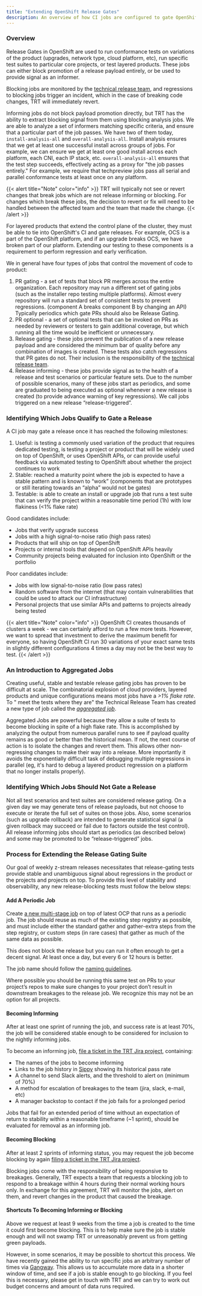 ```yaml
---
title: "Extending OpenShift Release Gates"
description: An overview of how CI jobs are configured to gate OpenShift releases and how these configurations can be changed.
---
```


### Overview

Release Gates in OpenShift are used to run conformance tests on variations of the product (upgrades, network type, cloud
platform, etc), run specific test suites to particular core projects, or test layered products. These jobs can either
block promotion of a release payload entirely, or be used to provide signal as an informer.

Blocking jobs are monitored by the [technical release team](https://docs.ci.openshift.org/docs/release-oversight/the-technical-release-team/),
and regressions to blocking jobs trigger an incident, which in the case of breaking code changes, TRT will immediately
revert.

Informing jobs do not block payload promotion directly, but TRT has the ability to extract blocking signal from them using
blocking analysis jobs. We are able to analyze a set of informers matching specific criteria, and ensure that a particular
part of the job passes. We have two of them today, `install-analysis-all` and `overall-analysis-all`.  Install analysis
ensures that we get at least one successful install across groups of jobs. For example, we can ensure we get at least one
good install across each platform, each CNI, each IP stack, etc.  `overall-analysis-all` ensures that the test step succeeds,
effectively acting as a proxy for "the job passes entirely."  For example, we require that techpreview jobs pass all serial
and parallel conformance tests at least once on any platform.

{{< alert title="Note" color="info" >}}
TRT will typically not see or revert changes that break jobs which are not release informing or blocking.
For changes which break these jobs, the decision to revert or fix will need to be handled between the affected
team and the team that made the change.
{{< /alert >}}

For layered products that extend the control plane of the cluster, they must be able to tie into OpenShift's CI and gate
releases.  For example, OCS is a part of the OpenShift platform, and if an upgrade breaks OCS, we have broken part of our
platform.  Extending our testing to these components is a requirement to perform regression and early verification.

We in general have four types of jobs that control the movement of code to product:

1. PR gating - a set of tests that block PR merges across the entire organization. Each repository may run a different
   set of gating jobs (such as the installer repo testing multiple platforms). Almost every repository will run a
   standard set of consistent tests to prevent regressions. (component A breaks component B by changing an API)
   Typically periodics which gate PRs should also be Release Gating.
2. PR optional - a set of optional tests that can be invoked on PRs as needed by reviewers or testers to gain additional
   coverage, but which running all the time would be inefficient or unnecessary.
3. Release gating - these jobs prevent the publication of a new release payload and are considered the minimum bar of
   quality before any combination of images is created. These tests also catch regressions that PR gates do not. Their
   inclusion is the responsibility of the [technical release team](/docs/release-oversight/the-technical-release-team).
4. Release informing - these jobs provide signal as to the health of a release and test scenarios or particular feature
   sets. Due to the number of possible scenarios, many of these jobs start as periodics, and some are graduated to being
   executed as optional whenever a new release is created (to provide advance warning of key regressions). We call jobs
   triggered on a new release “release-triggered”.

### Identifying Which Jobs Qualify to Gate a Release

A CI job may gate a release once it has reached the following milestones:

1. Useful: is testing a commonly used variation of the product that requires dedicated testing, is testing a project or
   product that will be widely used on top of OpenShift, or uses OpenShift APIs, or can provide
   useful feedback via automated testing to OpenShift about whether the project continues to work
2. Stable: reached a maturity point where the job is expected to have a stable pattern and is known to
   “work” (components that are prototypes or still iterating towards an “alpha” would not be gates)
3. Testable: is able to create an install or upgrade job that runs a test suite that can verify the project within a
   reasonable time period (1h) with low flakiness (<1% flake rate)

Good candidates include:

* Jobs that verify upgrade success
* Jobs with a high signal-to-noise ratio (high pass rates)
* Products that will ship on top of OpenShift
* Projects or internal tools that depend on OpenShift APIs heavily
* Community projects being evaluated for inclusion into OpenShift or the portfolio

Poor candidates include:

* Jobs with low signal-to-noise ratio (low pass rates)
* Random software from the internet (that may contain vulnerabilities that could be used to attack our CI
  infrastructure)
* Personal projects that use similar APIs and patterns to projects already being tested

{{< alert title="Note" color="info" >}}
OpenShift CI creates thousands of clusters a week - we can certainly afford to run a few more tests. However, we want to
spread that investment to derive the maximum benefit for everyone, so having OpenShift CI run 30 variations of your
exact same tests in slightly different configurations 4 times a day may not be the best way to test.
{{< /alert >}}

### An Introduction to Aggregated Jobs

Creating useful, stable and testable release gating jobs has proven to be difficult at scale. The combinatorial
explosion of cloud providers, layered products and unique configurations means most jobs have a _>1% flake rate_. To "
meet the tests where they are" the Technical Release Team has created a new type of job called the [_aggregated
job_](/docs/release-oversight/improving-ci-signal#job-aggregation-in-a-little-more-detail).

Aggregated Jobs are powerful because they allow a suite of tests to become blocking in spite of a high flake rate. This
is accomplished by analyzing the output from numerous parallel runs to see if payload quality remains as good or better
than the historical mean. If not, the next course of action is to isolate the changes and revert them. This allows other
non-regressing changes to make their way into a release. More importantly it avoids the exponentially difficult task of
debugging multiple regressions in parallel (eg, it's hard to debug a layered product regression on a platform that no
longer installs properly).

### Identifying Which Jobs Should Not Gate a Release

Not all test scenarios and test suites are considered release gating. On a given day we may generate tens of release
payloads, but not choose to execute or iterate the full set of suites on those jobs. Also, some scenarios (such as
upgrade rollback) are intended to generate statistical signal (a given rollback may succeed or fail due to factors
outside the test control). All release informing jobs should start as periodics (as described below) and some may be
promoted to be “release-triggered” jobs.

### Process for Extending the Release Gating Suite

Our goal of weekly z-stream releases necessitates that release-gating tests provide stable and unambiguous signal about
regressions in the product or the projects and projects on top. To provide this level of stability and observability,
any new release-blocking tests must follow the below steps:

#### Add A Periodic Job

Create [a new multi-stage job](/docs/architecture/step-registry/) on top of latest OCP that runs as a periodic job. The
job should reuse as much of the existing step registry as possible, and must include either the standard gather and
gather-extra steps from the step registry, or custom steps (in rare cases) that gather as much of the same data as possible.

This does not block the release but you can run it often enough to get a decent signal. At least once a day, but every 6
or 12 hours is better.

The job name should follow the [naming guidelines](/docs/how-tos/naming-your-ci-jobs/).

Where possible you should be running this same test on PRs to your project’s repos to make sure changes to your project
don’t result in downstream breakages to the release job. We recognize this may not be an option for all projects.

#### Becoming Informing

After at least one sprint of running the job, and success rate is at least 70%, the job will be considered stable enough
to be considered for inclusion to the nightly informing jobs.

To become an informing
job, [file a ticket in the TRT Jira project](https://issues.redhat.com/secure/CreateIssue.jspa?pid=12323832&issuetype=17),
containing:

- The names of the jobs to become informing
- Links to the job history in [Sippy](https://sippy.dptools.openshift.org/) showing its historical pass rate
- A channel to send Slack alerts, and the threshold to alert on (minimum of 70%)
- A method for escalation of breakages to the team (jira, slack, e-mail, etc)
- A manager backstop to contact if the job fails for a prolonged period

Jobs that fail for an extended period of time without an expectation of return to stability within a reasonable timeframe
(~1 sprint), should be evaluated for removal as an informing job.

#### Becoming Blocking

After at least 2 sprints of informing status, you may request the job become blocking by again
[filing a ticket in the TRT Jira project](https://issues.redhat.com/secure/CreateIssue.jspa?pid=12323832&issuetype=17).

Blocking jobs come with the responsibility of being responsive to breakages.  Generally, TRT expects a team that requests
a blocking job to respond to a breakage within 4 hours during their normal working hours only. In exchange for this agreement,
TRT will monitor the jobs, alert on them, and revert changes in the product that caused the breakage.

#### Shortcuts To Becoming Informing or Blocking

Above we request at least 9 weeks from the time a job is created to the time it
could first become blocking. This is to help make sure the job is stable enough
and will not swamp TRT or unreasonably prevent us from getting green payloads.

However, in some scenarios, it may be possible to shortcut this process. We
have recently gained the ability to run specific jobs an arbitrary number of
times via [Gangway](https://github.com/stbenjam/gangway-cli). This allows us to
accumulate more data in a shorter window of time, and see if a job is stable
enough to go blocking. If you feel this is necessary, please get in touch with
TRT and we can try to work out budget concerns and amount of data runs
required.
